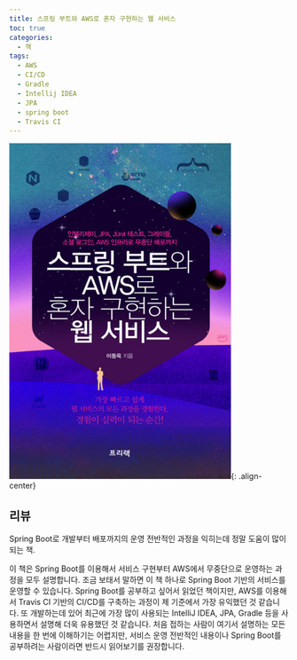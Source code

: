```yaml
---
title: 스프링 부트와 AWS로 혼자 구현하는 웹 서비스
toc: true
categories:
  - 책
tags:
  - AWS
  - CI/CD
  - Gradle
  - Intellij IDEA
  - JPA
  - spring boot
  - Travis CI
---
```


![book cover](/assets/images/posts/2022-5-9-web-service-implemented-by-myself-with-springboot-and-aws/img-1.png){: .align-center}

## **리뷰**

Spring Boot로 개발부터 배포까지의 운영 전반적인 과정을 익히는데 정말 도움이 많이되는 책.

이 책은 Spring Boot를 이용해서 서비스 구현부터 AWS에서 무중단으로 운영하는 과정을 모두 설명합니다. 조금 보태서 말하면 이 책 하나로 Spring Boot 기반의 서비스를 운영할 수 있습니다. Spring Boot를 공부하고 싶어서 읽었던 책이지만, AWS를 이용해서 Travis CI 기반의 CI/CD를 구축하는 과정이 제 기준에서 가장 유익했던 것 같습니다. 또 개발하는데 있어 최근에 가장 많이 사용되는 IntelliJ IDEA, JPA, Gradle 등을 사용하면서 설명해 더욱 유용했던 것 같습니다. 처음 접하는 사람이 여기서 설명하는 모든 내용을 한 번에 이해하기는 어렵지만, 서비스 운영 전반적인 내용이나 Spring Boot를 공부하려는 사람이라면 반드시 읽어보기를 권장합니다.
